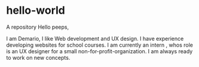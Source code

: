 # hello-world
A repository
Hello peeps,

I am Demario, I like Web development and UX design. I have experience developing websites for school courses. I am currently an intern , whos role is an UX designer for a small non-for-profit-organization. I am always ready to work on new concepts.
